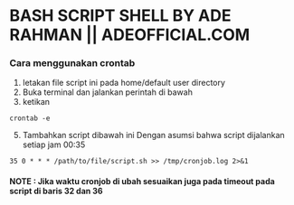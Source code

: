 # BASH SCRIPT SHELL BY ADE RAHMAN || ADEOFFICIAL.COM 

### Cara menggunakan crontab 
1. letakan file script ini pada home/default user directory
2. Buka terminal dan jalankan perintah di bawah
3. ketikan
```
crontab -e
```
5. Tambahkan script dibawah ini Dengan asumsi bahwa script dijalankan setiap jam 00:35
```
35 0 * * * /path/to/file/script.sh >> /tmp/cronjob.log 2>&1
```

#### NOTE : Jika waktu cronjob di ubah sesuaikan juga pada timeout pada script di baris 32 dan 36

